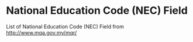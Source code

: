 # National Education Code (NEC) Field

List of National Education Code (NEC) Field from http://www.mqa.gov.my/mqr/